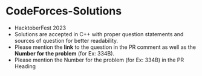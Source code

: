 # CodeForces-Solutions
* HacktoberFest 2023
* Solutions are accepted in C++ with proper question statements and sources of question for better readability.
* Please mention the **link** to the question in the PR comment as well as the **Number for the problem** (for Ex: 334B).
* Please mention the  Number for the problem (for Ex: 334B) in the PR Heading
